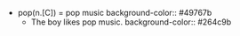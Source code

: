 - pop(n.[C]) = pop music
  background-color:: #49767b
	- The boy likes pop music.
	  background-color:: #264c9b